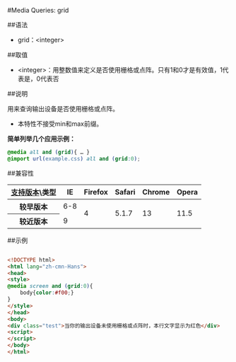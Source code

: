 #Media Queries: grid

##语法

- grid：&lt;integer&gt;


##取值

- &lt;integer&gt;：用整数值来定义是否使用栅格或点阵。只有1和0才是有效值，1代表是，0代表否


##说明

用来查询输出设备是否使用栅格或点阵。

- 本特性不接受min和max前缀。

**简单列举几个应用示例：**

```css
@media all and (grid){ … }
@import url(example.css) all and (grid:0);
```


##兼容性


<table class="compatible">
<thead>
	<tr>
		<th><a href="#title" title="查看本文档测试时所用浏览器版本">支持版本</a>\类型</th>
		<th><span class="browser-ie">IE</span></th>
		<th><span class="browser-firefox">Firefox</span></th>
		<th><span class="browser-safari">Safari</span></th>
		<th><span class="browser-chrome">Chrome</span></th>
		<th><span class="browser-opera">Opera</span></th>
	</tr>
</thead>
<tbody>
	<tr>
		<th>较早版本</th>
		<td class="unsupport">6-8</td>
		<td rowspan="2" class="support">4</td>
		<td rowspan="2" class="support">5.1.7</td>
		<td rowspan="2" class="support">13</td>
		<td rowspan="2" class="support">11.5</td>
	</tr>
	<tr>
		<th>较近版本</th>
		<td class="support">9</td>
	</tr>
</tbody>
</table>




##示例

```html

<!DOCTYPE html>
<html lang="zh-cmn-Hans">
<head>
<style>
@media screen and (grid:0){
	body{color:#f00;}
}
</style>
</head>
<body>
<div class="test">当你的输出设备未使用栅格或点阵时，本行文字显示为红色</div>
<script>
</script>
</body>
</html>

```
